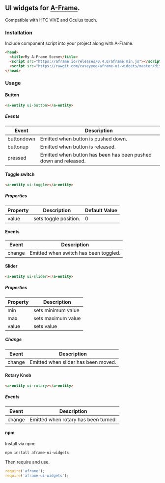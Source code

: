 ## UI widgets for [A-Frame](https://aframe.io).

Compatible with HTC VIVE and Oculus touch.


### Installation

Include component script into your project along with A-Frame.

````html
<head>
  <title>My A-Frame Scene</title>
  <script src="https://aframe.io/releases/0.4.0/aframe.min.js"></script>
  <script src="https://rawgit.com/caseyyee/aframe-ui-widgets/master/dist/ui-widgets.min.js"></script>
</head>
````


### Usage

#### Button

````html
<a-entity ui-button></a-entity>
````

##### Events
| Event         | Description
| ------------- | -------------
| buttondown | Emitted when button is pushed down.
| buttonup | Emitted when button is released.
| pressed | Emitted when button has been has been pushed down and released.


#### Toggle switch

````html
<a-entity ui-toggle></a-entity>
````

##### Properties
| Property      | Description   | Default Value
| ------------- | ------------- | -------------
| value | sets toggle position. | 0

#### Events
| Event         | Description
| ------------- | -------------
| change | Emitted when switch has been toggled.



#### Slider

````html
<a-entity ui-slider></a-entity>
````

##### Properties
| Property         | Description
| ------------- | -------------
| min | sets minimum value | 0
| max | sets maximum value | 1
| value | sets value | 0

##### Change
| Event         | Description
| ------------- | -------------
| change | Emitted when slider has been moved.


#### Rotary Knob

````html
<a-entity ui-rotary></a-entity>
````

##### Events
| Event         | Description
| ------------- | -------------
| change | Emitted when rotary has been turned.


#### npm

Install via npm:

```bash
npm install aframe-ui-widgets
```

Then require and use.

```js
require('aframe');
require('aframe-ui-widgets');
```
